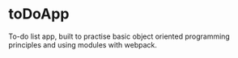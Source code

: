 # toDoApp
To-do list app, built to practise basic object oriented programming principles and using modules with webpack.
